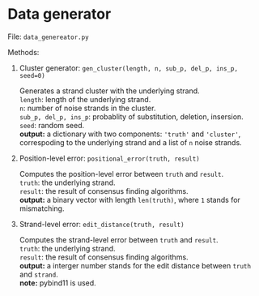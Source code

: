 # Data generator

File: ```data_genereator.py```

Methods:

1. Cluster generator: `gen_cluster(length, n, sub_p, del_p, ins_p, seed=0)`

    Generates a strand cluster with the underlying strand.    
    `length`: length of the underlying strand.    
    `n`: number of noise strands in the cluster.    
    `sub_p, del_p, ins_p`: probablity of substitution, deletion, insersion.   
    `seed`: random seed.    
    **output:** a dictionary with two components: `'truth'` and `'cluster'`, correspoding to the underlying strand and a list of `n` noise strands.


2. Position-level error: `positional_error(truth, result)`

    Computes the position-level error between `truth` and `result`.   
    `truth`: the underlying strand.   
    `result`: the result of consensus finding algorithms.   
    **output:** a binary vector with length `len(truth)`, where `1` stands for mismatching.

3. Strand-level error: `edit_distance(truth, result)`

    Computes the strand-level error between `truth` and `result`.   
    `truth`: the underlying strand.   
    `result`: the result of consensus finding algorithms.   
    **output:** a interger number stands for the edit distance between `truth` and `strand`.    
    **note:** pybind11 is used.
